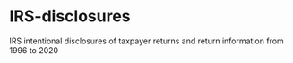 # IRS-disclosures
IRS intentional disclosures of taxpayer returns and return information from 1996 to 2020
